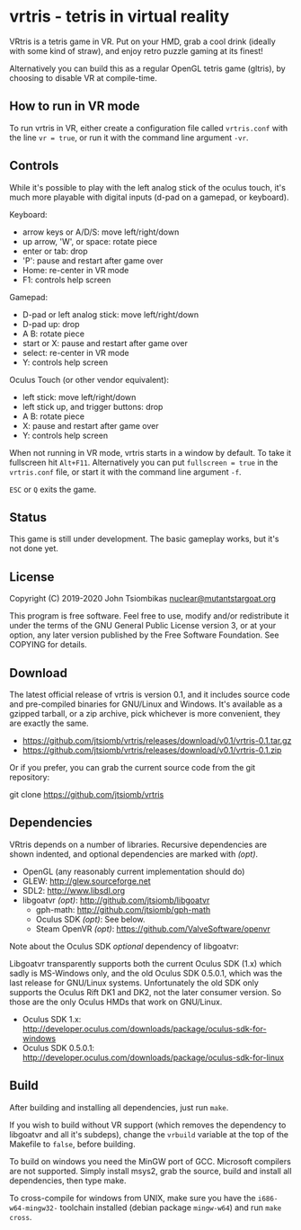 vrtris - tetris in virtual reality
==================================
VRtris is a tetris game in VR. Put on your HMD, grab a cool drink (ideally with
some kind of straw), and enjoy retro puzzle gaming at its finest!

Alternatively you can build this as a regular OpenGL tetris game (gltris), by
choosing to disable VR at compile-time.

How to run in VR mode
---------------------
To run vrtris in VR, either create a configuration file called `vrtris.conf`
with the line `vr = true`, or run it with the command line argument `-vr`.

Controls
--------
While it's possible to play with the left analog stick of the oculus touch, it's
much more playable with digital inputs (d-pad on a gamepad, or keyboard).

Keyboard:
  - arrow keys or A/D/S: move left/right/down
  - up arrow, 'W', or space: rotate piece
  - enter or tab: drop
  - 'P': pause and restart after game over
  - Home: re-center in VR mode
  - F1: controls help screen

Gamepad:
  - D-pad or left analog stick: move left/right/down
  - D-pad up: drop
  - A B: rotate piece
  - start or X: pause and restart after game over
  - select: re-center in VR mode
  - Y: controls help screen

Oculus Touch (or other vendor equivalent):
  - left stick: move left/right/down
  - left stick up, and trigger buttons: drop
  - A B: rotate piece
  - X: pause and restart after game over
  - Y: controls help screen

When not running in VR mode, vrtris starts in a window by default. To take it
fullscreen hit `Alt+F11`. Alternatively you can put `fullscreen = true` in the
`vrtris.conf` file, or start it with the command line argument `-f`.

`ESC` or `Q` exits the game.

Status
------
This game is still under development. The basic gameplay works, but it's not
done yet.

License
-------
Copyright (C) 2019-2020 John Tsiombikas <nuclear@mutantstargoat.org>

This program is free software. Feel free to use, modify and/or redistribute it
under the terms of the GNU General Public License version 3, or at your option,
any later version published by the Free Software Foundation. See COPYING for
details.

Download
--------
The latest official release of vrtris is version 0.1, and it includes source
code and pre-compiled binaries for GNU/Linux and Windows. It's available as a
gzipped tarball, or a zip archive, pick whichever is more convenient, they are
exactly the same.
  - https://github.com/jtsiomb/vrtris/releases/download/v0.1/vrtris-0.1.tar.gz
  - https://github.com/jtsiomb/vrtris/releases/download/v0.1/vrtris-0.1.zip

Or if you prefer, you can grab the current source code from the git repository:

   git clone https://github.com/jtsiomb/vrtris

Dependencies
------------
VRtris depends on a number of libraries. Recursive dependencies are shown
indented, and optional dependencies are marked with *(opt)*.

  - OpenGL (any reasonably current implementation should do)
  - GLEW: http://glew.sourceforge.net
  - SDL2: http://www.libsdl.org
  - libgoatvr *(opt)*: http://github.com/jtsiomb/libgoatvr
    - gph-math: http://github.com/jtsiomb/gph-math
    - Oculus SDK *(opt)*: See below.
    - Steam OpenVR *(opt)*: https://github.com/ValveSoftware/openvr

Note about the Oculus SDK *optional* dependency of libgoatvr:

Libgoatvr transparently supports both the current Oculus SDK (1.x) which sadly
is MS-Windows only, and the old Oculus SDK 0.5.0.1, which was the last release
for GNU/Linux systems. Unfortunately the old SDK only supports the Oculus Rift
DK1 and DK2, not the later consumer version. So those are the only Oculus HMDs
that work on GNU/Linux.

  - Oculus SDK 1.x: http://developer.oculus.com/downloads/package/oculus-sdk-for-windows
  - Oculus SDK 0.5.0.1: http://developer.oculus.com/downloads/package/oculus-sdk-for-linux

Build
-----
After building and installing all dependencies, just run `make`.

If you wish to build without VR support (which removes the dependency to
libgoatvr and all it's subdeps), change the `vrbuild` variable at the top of the
Makefile to `false`, before building.

To build on windows you need the MinGW port of GCC. Microsoft compilers are not
supported. Simply install msys2, grab the source, build and install all
dependencies, then type make.

To cross-compile for windows from UNIX, make sure you have the `i686-w64-mingw32-`
toolchain installed (debian package `mingw-w64`) and run `make cross`.
